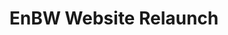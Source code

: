 ---
layout: project
permalink: enbw-relaunch

title: EnBW Website Relaunch
description: Design lead, interface design, prototyping, icon design, illustraton
cover-image:
    x1: /assets/images/enbw-relaunch/enbw-relaunch-cover@1x.jpg
    x2: /assets/images/enbw-relaunch/enbw-relaunch-cover@2x.jpg
    description: Screenshots of the EnBW Relaunch project
---